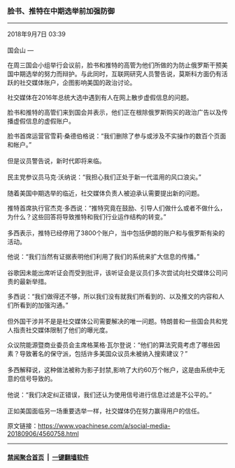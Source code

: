 ### 脸书、推特在中期选举前加强防御
------------------------

<div class="published">
 <span class="date" title="中国时间">
  <time datetime="2018-09-07T03:39:12+08:00">
   2018年9月7日 03:39
  </time>
 </span>
</div>
<br/>
<div class="wsw">
 <span class="dateline">
  国会山 —
 </span>
 <p>
  在周三国会小组举行会议前，脸书和推特的高管为他们所做的为防止俄罗斯干预美国中期选举的努力而辩护。与此同时，互联网研究人员警告说，莫斯科方面仍有活跃的社交媒体账户，企图影响美国的政治讨论。
 </p>
 <p>
  社交媒体在2016年总统大选中遇到有人在网上散步虚假信息的问题。
 </p>
 <p>
  脸书和推特的高管们来到国会并表示，他们正在根除俄罗斯购买的政治广告以及传播虚假信息的虚假账户。
 </p>
 <p>
  脸书首席运营官雪莉·桑德伯格说：“我们删除了参与或涉及不实操作的数百个页面和帐户。”
  <br/>
  <br/>
  但是议员警告说，新时代即将来临。
  <br/>
  <br/>
  民主党参议员马克·沃纳说：“我担心我们正处于新一代滥用的风口浪尖。”
  <br/>
  <br/>
  随着美国中期选举的临近，社交媒体负责人被迫承认需要提出新的问题。
 </p>
 <p>
  推特首席执行官杰克·多西说：“推特究竟在鼓励、引导人们做什么或者不做什么，为什么？这些回答将导致推特和我们行业运作结构的转变。”
  <br/>
  <br/>
  多西表示，推特已经停用了3800个账户，当中包括伊朗的账户和与俄罗斯有染的活动。
 </p>
 <p>
  他说：“我们当然有证据表明他们利用了我们的系统来扩大信息的传播。”
  <br/>
  <br/>
  谷歌因未能出席听证会而受到批评，该听证会是议员们多次尝试向社交媒体公司问责的最新举措。
 </p>
 <p>
  多西说：“我们做得还不够，所以我们没有就我们所看到的、以及推文的内容和人们所看到的加强沟通。”
  <br/>
  <br/>
  但外国干涉并不是是社交媒体公司需要解决的唯一问题。特朗普和一些国会共和党人指责社交媒体限制了他们的曝光度。
 </p>
 <p>
  众议院能源暨商业委员会主席格莱格·瓦尔登说：“他们的算法究竟考虑了哪些因素？导致著名的保守派，包括许多美国众议员未被纳入搜索建议？”
  <br/>
  <br/>
  多西解释说，这种做法被称为影子封禁,影响了大约60万个帐户，这是由系统中无意的信号导致的。
  <br/>
  <br/>
  他说：“我们决定纠正错误，我们还认为使用信号进行信息过滤是不公平的。”
  <br/>
  <br/>
  正如美国面临另一场重要选举一样，社交媒体仍在努力赢得用户的信任。
 </p>
 <p>
 </p>
</div>

原文链接：https://www.voachinese.com/a/social-media-20180906/4560758.html


------------------------
#### [禁闻聚合首页](https://github.com/gfw-breaker/banned-news/blob/master/README.md) &nbsp;|&nbsp;  [一键翻墙软件](https://github.com/gfw-breaker/nogfw/blob/master/README.md)